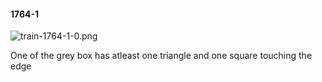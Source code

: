 #### 1764-1
![train-1764-1-0.png](https://github.com/lil-lab/nlvr/raw/master/nlvr/train/images/26/train-1764-1-0.png "train-1764-1-0.png")

One of the grey box has atleast one triangle and one square touching the edge